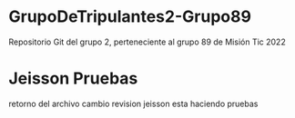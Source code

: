 # GrupoDeTripulantes2-Grupo89
Repositorio Git del grupo 2, perteneciente al grupo 89 de Misión Tic 2022
# Jeisson Pruebas
retorno del archivo 
cambio
revision
jeisson esta haciendo pruebas 
